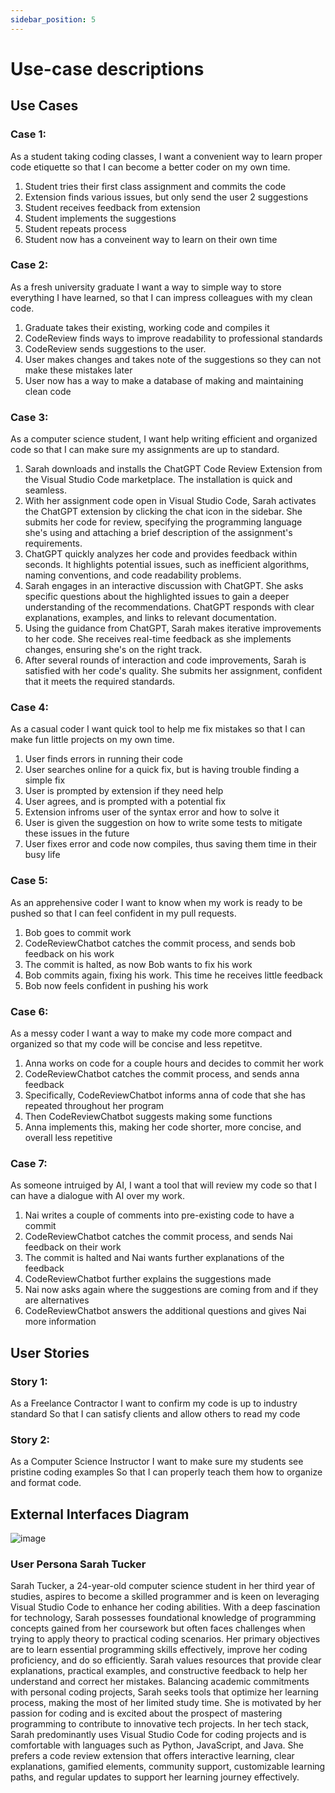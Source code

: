 ```yaml
---
sidebar_position: 5
---
```


# Use-case descriptions


## Use Cases

### **Case 1:**
As a student taking coding classes, I want a convenient way to learn proper code etiquette so that I can become a better coder on my own time.
1. Student tries their first class assignment and commits the code
2. Extension finds various issues, but only send the user 2 suggestions
2. Student receives feedback from extension
3. Student implements the suggestions
4. Student repeats process
5. Student now has a conveinent way to learn on their own time

### **Case 2:**
As a fresh university graduate I want a way to simple way to store everything I have learned, so that I can impress colleagues with my clean code.
1. Graduate takes their existing, working code and compiles it
2. CodeReview finds ways to improve readability to professional standards
3. CodeReview sends suggestions to the user.
4. User makes changes and takes note of the suggestions so they can not make these mistakes later
5. User now has a way to make a database of making and maintaining clean code

### **Case 3:**
As a computer science student, I want help writing efficient and organized code so that I can make sure my assignments are up to standard.
1. Sarah downloads and installs the ChatGPT Code Review Extension from the Visual Studio Code marketplace. The installation is quick and seamless.
2. With her assignment code open in Visual Studio Code, Sarah activates the ChatGPT extension by clicking the chat icon in the sidebar. She submits her code for review, specifying the programming language she's using and attaching a brief description of the assignment's requirements.
3. ChatGPT quickly analyzes her code and provides feedback within seconds. It highlights potential issues, such as inefficient algorithms, naming conventions, and code readability problems.
4. Sarah engages in an interactive discussion with ChatGPT. She asks specific questions about the highlighted issues to gain a deeper understanding of the recommendations. ChatGPT responds with clear explanations, examples, and links to relevant documentation.
5. Using the guidance from ChatGPT, Sarah makes iterative improvements to her code. She receives real-time feedback as she implements changes, ensuring she's on the right track.
6. After several rounds of interaction and code improvements, Sarah is satisfied with her code's quality. She submits her assignment, confident that it meets the required standards.

### **Case 4:**
As a casual coder I want quick tool to help me fix mistakes so that I can make fun little projects on my own time.
1. User finds errors in running their code
2. User searches online for a quick fix, but is having trouble  finding a simple fix
3. User is prompted by extension if they need help
4. User agrees, and is prompted with a potential fix
5. Extension infroms user of the syntax error and how to solve it
6. User is given the suggestion on how to write some tests to mitigate these issues in the future
7. User fixes error and code now compiles, thus saving them time in their busy life

### **Case 5:**
As an apprehensive coder I want to know when my work is ready to be pushed so that I can feel confident in my pull requests.
1. Bob goes to commit work
2. CodeReviewChatbot catches the commit process, and sends bob feedback on his work
3. The commit is halted, as now Bob wants to fix his work
4. Bob commits again, fixing his work. This time he receives little feedback
5. Bob now feels confident in pushing his work

### **Case 6:**
As a messy coder I want a way to make my code more compact and organized so that my code will be concise and less repetitve.
1. Anna works on code for a couple hours and decides to commit her work
2. CodeReviewChatbot catches the commit process, and sends anna feedback
3. Specifically, CodeReviewChatbot informs anna of code that she has repeated throughout her program
4. Then CodeReviewChatbot suggests making some functions
5. Anna implements this, making her code shorter, more concise, and overall less repetitive

### **Case 7:**
As someone intruiged by AI, I want a tool that will review my code so that I can have a dialogue with AI over my work.
1. Nai writes a couple of comments into pre-existing code to have a commit
2. CodeReviewChatbot catches the commit process, and sends Nai feedback on their work
3. The commit is halted and Nai wants further explanations of the feedback
4. CodeReviewChatbot further explains the suggestions made
5. Nai now asks again where the suggestions are coming from and if they are alternatives
6. CodeReviewChatbot answers the additional questions and gives Nai more information
   

## User Stories

### **Story 1:**
As a Freelance Contractor 
I want to confirm my code is up to industry standard
So that I can satisfy clients and allow others to read my code

### **Story 2:**
As a Computer Science Instructor 
I want to make sure my students see pristine coding examples
So that I can properly teach them how to organize and format code.

## External Interfaces Diagram

![image](https://github.com/Capstone-Projects-2023-Fall/project-code-review-chatbot/assets/42981577/d69c15a7-c6ed-47bf-b114-9e07d812eaf9)

### User Persona Sarah Tucker

Sarah Tucker, a 24-year-old computer science student in her third year of studies, aspires to become a skilled programmer and is keen on leveraging Visual Studio Code to enhance her coding abilities. With a deep fascination for technology, Sarah possesses foundational knowledge of programming concepts gained from her coursework but often faces challenges when trying to apply theory to practical coding scenarios. Her primary objectives are to learn essential programming skills effectively, improve her coding proficiency, and do so efficiently. Sarah values resources that provide clear explanations, practical examples, and constructive feedback to help her understand and correct her mistakes. Balancing academic commitments with personal coding projects, Sarah seeks tools that optimize her learning process, making the most of her limited study time. She is motivated by her passion for coding and is excited about the prospect of mastering programming to contribute to innovative tech projects. In her tech stack, Sarah predominantly uses Visual Studio Code for coding projects and is comfortable with languages such as Python, JavaScript, and Java. She prefers a code review extension that offers interactive learning, clear explanations, gamified elements, community support, customizable learning paths, and regular updates to support her learning journey effectively.

